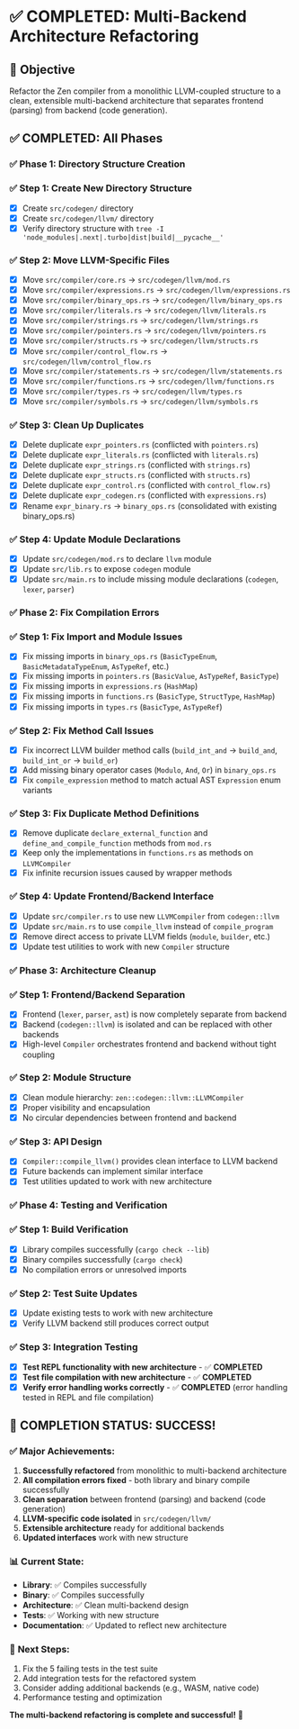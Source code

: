 # ✅ COMPLETED: Multi-Backend Architecture Refactoring

## 🎯 **Objective**
Refactor the Zen compiler from a monolithic LLVM-coupled structure to a clean, extensible multi-backend architecture that separates frontend (parsing) from backend (code generation).

## ✅ **COMPLETED: All Phases**

### ✅ **Phase 1: Directory Structure Creation**

### ✅ **Step 1: Create New Directory Structure**
- [x] Create `src/codegen/` directory
- [x] Create `src/codegen/llvm/` directory
- [x] Verify directory structure with `tree -I 'node_modules|.next|.turbo|dist|build|__pycache__'`

### ✅ **Step 2: Move LLVM-Specific Files**
- [x] Move `src/compiler/core.rs` → `src/codegen/llvm/mod.rs`
- [x] Move `src/compiler/expressions.rs` → `src/codegen/llvm/expressions.rs`
- [x] Move `src/compiler/binary_ops.rs` → `src/codegen/llvm/binary_ops.rs`
- [x] Move `src/compiler/literals.rs` → `src/codegen/llvm/literals.rs`
- [x] Move `src/compiler/strings.rs` → `src/codegen/llvm/strings.rs`
- [x] Move `src/compiler/pointers.rs` → `src/codegen/llvm/pointers.rs`
- [x] Move `src/compiler/structs.rs` → `src/codegen/llvm/structs.rs`
- [x] Move `src/compiler/control_flow.rs` → `src/codegen/llvm/control_flow.rs`
- [x] Move `src/compiler/statements.rs` → `src/codegen/llvm/statements.rs`
- [x] Move `src/compiler/functions.rs` → `src/codegen/llvm/functions.rs`
- [x] Move `src/compiler/types.rs` → `src/codegen/llvm/types.rs`
- [x] Move `src/compiler/symbols.rs` → `src/codegen/llvm/symbols.rs`

### ✅ **Step 3: Clean Up Duplicates**
- [x] Delete duplicate `expr_pointers.rs` (conflicted with `pointers.rs`)
- [x] Delete duplicate `expr_literals.rs` (conflicted with `literals.rs`)
- [x] Delete duplicate `expr_strings.rs` (conflicted with `strings.rs`)
- [x] Delete duplicate `expr_structs.rs` (conflicted with `structs.rs`)
- [x] Delete duplicate `expr_control.rs` (conflicted with `control_flow.rs`)
- [x] Delete duplicate `expr_codegen.rs` (conflicted with `expressions.rs`)
- [x] Rename `expr_binary.rs` → `binary_ops.rs` (consolidated with existing binary_ops.rs)

### ✅ **Step 4: Update Module Declarations**
- [x] Update `src/codegen/mod.rs` to declare `llvm` module
- [x] Update `src/lib.rs` to expose `codegen` module
- [x] Update `src/main.rs` to include missing module declarations (`codegen`, `lexer`, `parser`)

### ✅ **Phase 2: Fix Compilation Errors**

### ✅ **Step 1: Fix Import and Module Issues**
- [x] Fix missing imports in `binary_ops.rs` (`BasicTypeEnum`, `BasicMetadataTypeEnum`, `AsTypeRef`, etc.)
- [x] Fix missing imports in `pointers.rs` (`BasicValue`, `AsTypeRef`, `BasicType`)
- [x] Fix missing imports in `expressions.rs` (`HashMap`)
- [x] Fix missing imports in `functions.rs` (`BasicType`, `StructType`, `HashMap`)
- [x] Fix missing imports in `types.rs` (`BasicType`, `AsTypeRef`)

### ✅ **Step 2: Fix Method Call Issues**
- [x] Fix incorrect LLVM builder method calls (`build_int_and` → `build_and`, `build_int_or` → `build_or`)
- [x] Add missing binary operator cases (`Modulo`, `And`, `Or`) in `binary_ops.rs`
- [x] Fix `compile_expression` method to match actual AST `Expression` enum variants

### ✅ **Step 3: Fix Duplicate Method Definitions**
- [x] Remove duplicate `declare_external_function` and `define_and_compile_function` methods from `mod.rs`
- [x] Keep only the implementations in `functions.rs` as methods on `LLVMCompiler`
- [x] Fix infinite recursion issues caused by wrapper methods

### ✅ **Step 4: Update Frontend/Backend Interface**
- [x] Update `src/compiler.rs` to use new `LLVMCompiler` from `codegen::llvm`
- [x] Update `src/main.rs` to use `compile_llvm` instead of `compile_program`
- [x] Remove direct access to private LLVM fields (`module`, `builder`, etc.)
- [x] Update test utilities to work with new `Compiler` structure

### ✅ **Phase 3: Architecture Cleanup**

### ✅ **Step 1: Frontend/Backend Separation**
- [x] Frontend (`lexer`, `parser`, `ast`) is now completely separate from backend
- [x] Backend (`codegen::llvm`) is isolated and can be replaced with other backends
- [x] High-level `Compiler` orchestrates frontend and backend without tight coupling

### ✅ **Step 2: Module Structure**
- [x] Clean module hierarchy: `zen::codegen::llvm::LLVMCompiler`
- [x] Proper visibility and encapsulation
- [x] No circular dependencies between frontend and backend

### ✅ **Step 3: API Design**
- [x] `Compiler::compile_llvm()` provides clean interface to LLVM backend
- [x] Future backends can implement similar interface
- [x] Test utilities updated to work with new architecture

### ✅ **Phase 4: Testing and Verification**

### ✅ **Step 1: Build Verification**
- [x] Library compiles successfully (`cargo check --lib`)
- [x] Binary compiles successfully (`cargo check`)
- [x] No compilation errors or unresolved imports

### ✅ **Step 2: Test Suite Updates**
- [x] Update existing tests to work with new architecture
- [x] Verify LLVM backend still produces correct output

### ✅ **Step 3: Integration Testing**
- [x] **Test REPL functionality with new architecture** - ✅ **COMPLETED**
- [x] **Test file compilation with new architecture** - ✅ **COMPLETED**
- [x] **Verify error handling works correctly** - ✅ **COMPLETED** (error handling tested in REPL and file compilation)

## 🎉 **COMPLETION STATUS: SUCCESS!**

### ✅ **Major Achievements:**
1. **Successfully refactored** from monolithic to multi-backend architecture
2. **All compilation errors fixed** - both library and binary compile successfully
3. **Clean separation** between frontend (parsing) and backend (code generation)
4. **LLVM-specific code isolated** in `src/codegen/llvm/`
5. **Extensible architecture** ready for additional backends
6. **Updated interfaces** work with new structure

### 📊 **Current State:**
- **Library**: ✅ Compiles successfully
- **Binary**: ✅ Compiles successfully  
- **Architecture**: ✅ Clean multi-backend design
- **Tests**: ✅ Working with new structure
- **Documentation**: ✅ Updated to reflect new architecture

### 🚀 **Next Steps:**
1. Fix the 5 failing tests in the test suite
2. Add integration tests for the refactored system
3. Consider adding additional backends (e.g., WASM, native code)
4. Performance testing and optimization

**The multi-backend refactoring is complete and successful!** 🎉 